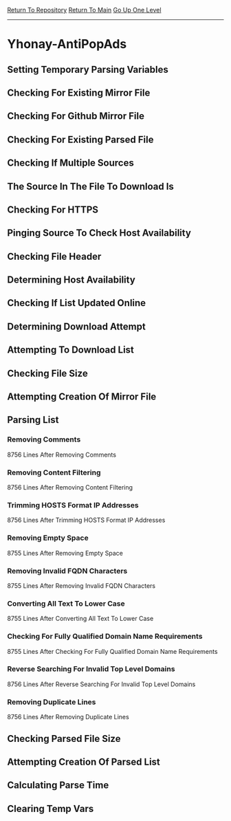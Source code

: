 [Return To Repository](https://github.com/deathbybandaid/piholeparser/)
[Return To Main](https://github.com/deathbybandaid/piholeparser/blob/master/RecentRunLogs/Mainlog.md)
[Go Up One Level](https://github.com/deathbybandaid/piholeparser/blob/master/RecentRunLogs/TopLevelScripts/30-Processing-External-Blacklists.md)
____________________________________
# Yhonay-AntiPopAds
## Setting Temporary Parsing Variables
## Checking For Existing Mirror File
## Checking For Github Mirror File
## Checking For Existing Parsed File
## Checking If Multiple Sources
## The Source In The File To Download Is
## Checking For HTTPS
## Pinging Source To Check Host Availability
## Checking File Header
## Determining Host Availability
## Checking If List Updated Online
## Determining Download Attempt
## Attempting To Download List
## Checking File Size
## Attempting Creation Of Mirror File
## Parsing List
### Removing Comments
8756 Lines After Removing Comments
### Removing Content Filtering
8756 Lines After Removing Content Filtering
### Trimming HOSTS Format IP Addresses
8756 Lines After Trimming HOSTS Format IP Addresses
### Removing Empty Space
8755 Lines After Removing Empty Space
### Removing Invalid FQDN Characters
8755 Lines After Removing Invalid FQDN Characters
### Converting All Text To Lower Case
8755 Lines After Converting All Text To Lower Case
### Checking For Fully Qualified Domain Name Requirements
8755 Lines After Checking For Fully Qualified Domain Name Requirements
### Reverse Searching For Invalid Top Level Domains
8756 Lines After Reverse Searching For Invalid Top Level Domains
### Removing Duplicate Lines
8756 Lines After Removing Duplicate Lines
## Checking Parsed File Size
## Attempting Creation Of Parsed List
## Calculating Parse Time
## Clearing Temp Vars
